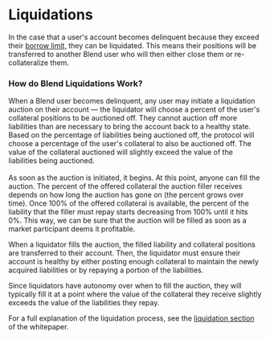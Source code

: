 # Liquidations

In the case that a user's account becomes delinquent because they exceed their [borrow limit,](borrowing.md) they can be liquidated. This means their positions will be transferred to another Blend user who will then either close them or re-collateralize them.

### How do Blend Liquidations Work?

When a Blend user becomes delinquent, any user may initiate a liquidation auction on their account — the liquidator will choose a percent of the user's collateral positions to be auctioned off. They cannot auction off more liabilities than are necessary to bring the account back to a healthy state. Based on the percentage of liabilities being auctioned off, the protocol will choose a percentage of the user's collateral to also be auctioned off. The value of the collateral auctioned will slightly exceed the value of the liabilities being auctioned. \
\
As soon as the auction is initiated, it begins. At this point, anyone can fill the auction. The percent of the offered collateral the auction filler receives depends on how long the auction has gone on (the percent grows over time). Once 100% of the offered collateral is available, the percent of the liability that the filler must repay starts decreasing from 100% until it hits 0%. This way, we can be sure that the auction will be filled as soon as a market participant deems it profitable.&#x20;

When a liquidator fills the auction, the filled liability and collateral positions are transferred to their account. Then, the liquidator must ensure their account is healthy by either posting enough collateral to maintain the newly acquired liabilities or by repaying a portion of the liabilities.&#x20;

Since liquidators have autonomy over when to fill the auction, they will typically fill it at a point where the value of the collateral they receive slightly exceeds the value of the liabilities they repay.

For a full explanation of the liquidation process, see the [liquidation section](../../blend-whitepaper.md#liquidations) of the whitepaper.

